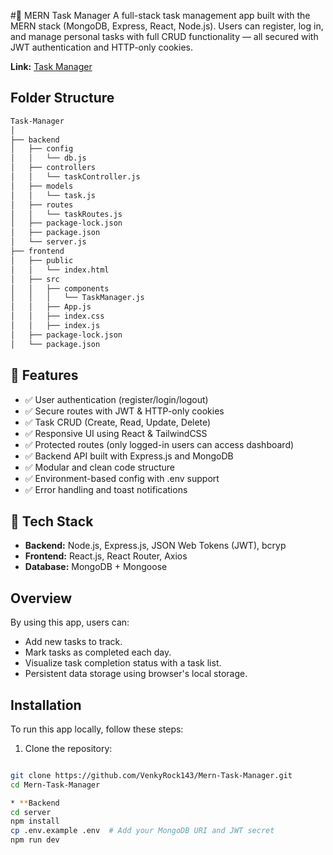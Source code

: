 
#🧠 MERN Task Manager
A full-stack task management app built with the MERN stack (MongoDB, Express, React, Node.js). Users can register, log in, and manage personal tasks with full CRUD functionality — all secured with JWT authentication and HTTP-only cookies.


**Link:** [Task Manager](https://mern-task-manager-venky.netlify.app/)

## Folder Structure

```sh
Task-Manager
│
├── backend
│   ├── config
│   │   └── db.js
│   ├── controllers
│   │   └── taskController.js
│   ├── models
│   │   └── task.js
│   ├── routes
│   │   └── taskRoutes.js
│   ├── package-lock.json
│   ├── package.json
│   └── server.js
├── frontend
│   ├── public
│   │   └── index.html
│   ├── src
│   │   ├── components
│   │   │   └── TaskManager.js
│   │   ├── App.js
│   │   ├── index.css
│   │   ├── index.js
│   ├── package-lock.json
│   └── package.json
```


## 🚀 Features
* ✅ User authentication (register/login/logout)
* ✅ Secure routes with JWT & HTTP-only cookies
* ✅ Task CRUD (Create, Read, Update, Delete)
* ✅ Responsive UI using React & TailwindCSS
* ✅ Protected routes (only logged-in users can access dashboard)
* ✅ Backend API built with Express.js and MongoDB
* ✅ Modular and clean code structure
* ✅ Environment-based config with .env support
* ✅ Error handling and toast notifications

## 📁 Tech Stack

* **Backend:** Node.js, Express.js, JSON Web Tokens (JWT), bcryp
* **Frontend:** React.js, React Router, Axios
* **Database:** MongoDB + Mongoose

## Overview

By using this app, users can:

- Add new tasks to track.
- Mark tasks as completed each day.
- Visualize task completion status with a task list.
- Persistent data storage using browser's local storage.

## Installation

To run this app locally, follow these steps:

1. Clone the repository:

```bash

git clone https://github.com/VenkyRock143/Mern-Task-Manager.git
cd Mern-Task-Manager
```

```bash
* **Backend
cd server
npm install
cp .env.example .env  # Add your MongoDB URI and JWT secret
npm run dev
```
